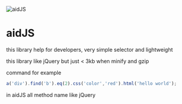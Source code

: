 ![aidJS](http://itten.ir/file/aidjs-logo.jpg)

# aidJS

this library help for developers, very simple selector and lightweight

this library like jQuery but just < 3kb when minify and gzip

command for example

```javascript
a('div').find('b').eq(2).css('color','red').html('hello world');
```

in aidJS all method name like jQuery
